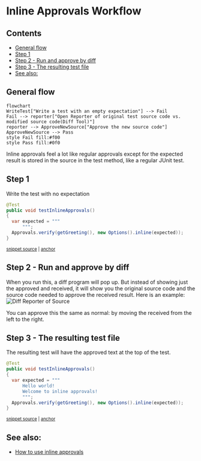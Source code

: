 <a id="top"></a>
# Inline Approvals Workflow

<!-- toc -->
## Contents

  * [General flow](#general-flow)
  * [Step 1](#step-1)
  * [Step 2 - Run and approve by diff](#step-2---run-and-approve-by-diff)
  * [Step 3 - The resulting test file](#step-3---the-resulting-test-file)
  * [See also:](#see-also)<!-- endToc -->


## General flow
```mermaid
flowchart
WriteTest["Write a test with an empty expectation"] --> Fail
Fail --> reporter["Open Reporter of original test source code vs. modified source code(Diff Tool)"]
reporter --> ApproveNewSource["Approve the new source code"]
ApproveNewSource --> Pass
style Fail fill:#f00
style Pass fill:#0f0
```

Inline approvals feel a lot like regular approvals except for the expected result is stored in the source in the test method, like a regular JUnit test.

## Step 1
Write the test with no expectation
<!-- snippet: inline_approvals_before -->
<a id='snippet-inline_approvals_before'></a>
```java
@Test
public void testInlineApprovals()
{
  var expected = """
      """;
  Approvals.verify(getGreeting(), new Options().inline(expected));
}
```
<sup><a href='/approvaltests-tests/src/test/java/org/approvaltests/InlineApprovalsExampleTest.java#L12-L21' title='Snippet source file'>snippet source</a> | <a href='#snippet-inline_approvals_before' title='Start of snippet'>anchor</a></sup>
<!-- endSnippet -->

## Step 2 - Run and approve by diff
When you run this, a diff program will pop up.
But instead of showing just the approved and received, it will show you the original source code and the source code needed to approve the received result.
Here is an example:
![Diff Reporter of Source](../images/inline_diff.png)

You can approve this the same as normal: by moving the received from the left to the right.

## Step 3 - The resulting test file
The resulting test will have the approved text at the top of the test.
<!-- snippet: inline_approvals_after -->
<a id='snippet-inline_approvals_after'></a>
```java
@Test
public void testInlineApprovals()
{
  var expected = """
      Hello world!
      Welcome to inline approvals!
      """;
  Approvals.verify(getGreeting(), new Options().inline(expected));
}
```
<sup><a href='/approvaltests-tests/src/test/java/org/approvaltests/InlineApprovalsExampleTest.java#L27-L38' title='Snippet source file'>snippet source</a> | <a href='#snippet-inline_approvals_after' title='Start of snippet'>anchor</a></sup>
<!-- endSnippet -->

## See also:
* [How to use inline approvals](../how_to/InlineApprovals.md)
